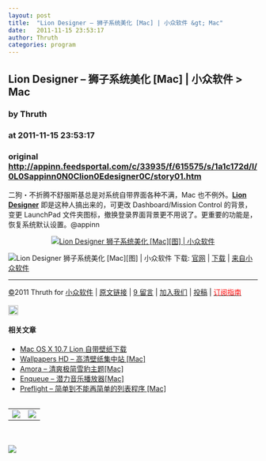 ```yaml
---
layout: post
title:  "Lion Designer – 狮子系统美化 [Mac] | 小众软件 &gt; Mac"
date:   2011-11-15 23:53:17
author: Thruth
categories: program
---
```


## Lion Designer – 狮子系统美化 [Mac] | 小众软件 &gt; Mac
### by Thruth
### at 2011-11-15 23:53:17
### original <http://appinn.feedsportal.com/c/33935/f/615575/s/1a1c172d/l/0L0Sappinn0N0Clion0Edesigner0C/story01.htm>

<p>二狗・不折腾不舒服斯基总是对系统自带界面各种不满，Mac 也不例外。<a href="http://www.appinn.com/lion-designer/"><strong>Lion Designer</strong></a> 即是这种人搞出来的，可更改 Dashboard/Mission Control 的背景，变更 LaunchPad 文件夹图标，撤换登录界面背景更不用说了。更重要的功能是，恢复系统默认设置。@appinn</p> <p style="text-align:center"><a href="http://www.appinn.com/lion-designer/"><img src="http://img1.appinn.com/2011%2F11/2-20111106-235312.jpg" alt="Lion Designer 狮子系统美化 [Mac][图] | 小众软件" title="Lion Designer 狮子系统美化 [Mac][图] | 小众软件"></a></p> <p><img title="点击右侧的链接下载本软件" src="http://static-y.appinn.com/wp-content/down.gif" alt="Lion Designer 狮子系统美化 [Mac][图] | 小众软件"> 下载: <a href="http://mwmac.mw.funpic.de/liondesigner/">官网</a> | <a href="http://mwmac.mw.funpic.de/liondesigner/liondesigner.zip">下载</a> | <a href="http://www.appinn.com/lion-designer/">来自小众软件</a></p> <hr> <a href="http://www.appinn.com/copyright/" title="版权声明">©</a>2011 Thruth for <a href="http://www.appinn.com" title="本文来自小众软件">小众软件</a> | <a href="http://www.appinn.com/lion-designer/" title="本文原始链接" rel="bookmark">原文链接</a> | <a href="http://www.appinn.com/lion-designer/#comments" title="来小众软件留言">9 留言</a> | <a href="http://www.appinn.com/join-us/" title="加入小众软件">加入我们</a> | <a href="http://idea.appinn.com/submit/" title="给小众软件投稿">投稿</a> | <a href="http://www.appinn.com/feeds-subscribe/" title="可以分类订阅小众，Windows/MAC/游戏"><font color="red">订阅指南</font></a><br> <br> <img src="http://s33.sitemeter.com/meter.asp?site=s33appinn" alt="Lion Designer 狮子系统美化 [Mac][图] | 小众软件" width="20" border="0" title="Lion Designer 狮子系统美化 [Mac][图] | 小众软件"> <h4>相关文章</h4><ul><li><a href="http://www.appinn.com/mac-os-x-lion-wallpaper/" title="Mac OS X 10.7 Lion 自带壁纸下载">Mac OS X 10.7 Lion 自带壁纸下载</a></li><li><a href="http://www.appinn.com/wallpapers-hd/" title="Wallpapers HD – 高清壁纸集中站 [Mac]">Wallpapers HD – 高清壁纸集中站 [Mac]</a></li><li><a href="http://www.appinn.com/amora/" title="Amora – 清爽极简雪豹主题[Mac]">Amora – 清爽极简雪豹主题[Mac]</a></li><li><a href="http://www.appinn.com/enqueue/" title="Enqueue – 潜力音乐播放器[Mac]">Enqueue – 潜力音乐播放器[Mac]</a></li><li><a href="http://www.appinn.com/preflight/" title="Preflight – 简单到不能再简单的列表程序 [Mac]">Preflight – 简单到不能再简单的列表程序 [Mac]</a></li></ul><img width="1" height="1" src="http://appinn.feedsportal.com/c/33935/f/615575/s/1a1c172d/mf.gif" border="0"><div><table border="0"><tr><td valign="middle"><a href="http://res.feedsportal.com/viral/sendemail2.html?title=Lion+Designer+%E2%80%93+%E7%8B%AE%E5%AD%90%E7%B3%BB%E7%BB%9F%E7%BE%8E%E5%8C%96+%5BMac%5D+%7C+%E5%B0%8F%E4%BC%97%E8%BD%AF%E4%BB%B6+%3E+Mac&amp;link=http%3A%2F%2Fwww.appinn.com%2Flion-designer%2F"><img src="http://res3.feedsportal.com/images/emailthis2.gif" border="0"></a></td><td valign="middle"><a href="http://res.feedsportal.com/viral/bookmark.cfm?title=Lion+Designer+%E2%80%93+%E7%8B%AE%E5%AD%90%E7%B3%BB%E7%BB%9F%E7%BE%8E%E5%8C%96+%5BMac%5D+%7C+%E5%B0%8F%E4%BC%97%E8%BD%AF%E4%BB%B6+%3E+Mac&amp;link=http%3A%2F%2Fwww.appinn.com%2Flion-designer%2F"><img src="http://res3.feedsportal.com/images/bookmark.gif" border="0"></a></td></tr></table></div><br><br><a href="http://da.feedsportal.com/r/118098368529/u/0/f/615575/c/33935/s/1a1c172d/a2.htm"><img src="http://da.feedsportal.com/r/118098368529/u/0/f/615575/c/33935/s/1a1c172d/a2.img" border="0"></a><img src="http://www1.feedsky.com/t1/577179650/soft/feedsky/s.gif?r=http://appinn.feedsportal.com/c/33935/f/615575/s/1a1c172d/l/0L0Sappinn0N0Clion0Edesigner0C/story01.htm" border="0" height="0" width="0">